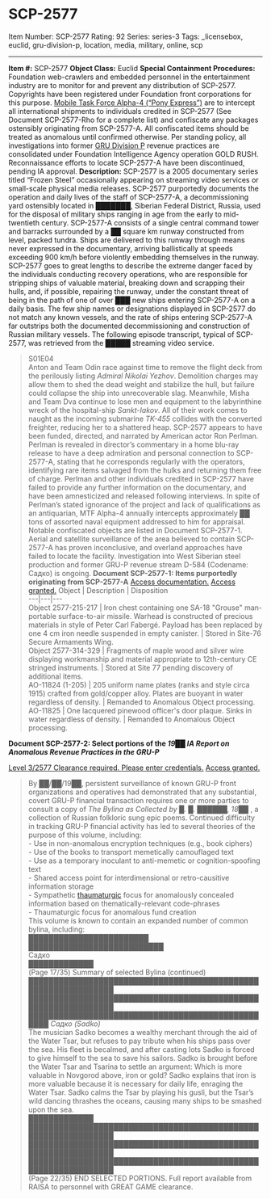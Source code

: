 # SCP-2577
Item Number: SCP-2577
Rating: 92
Series: series-3
Tags: _licensebox, euclid, gru-division-p, location, media, military, online, scp

---

**Item #:** SCP-2577
**Object Class:** Euclid
**Special Containment Procedures:** Foundation web-crawlers and embedded personnel in the entertainment industry are to monitor for and prevent any distribution of SCP-2577. Copyrights have been registered under Foundation front corporations for this purpose.
[Mobile Task Force Alpha-4 (“Pony Express”)](/task-forces#alpha-4) are to intercept all international shipments to individuals credited in SCP-2577 (See Document SCP-2577-Rho for a complete list) and confiscate any packages ostensibly originating from SCP-2577-A. All confiscated items should be treated as anomalous until confirmed otherwise.
Per standing policy, all investigations into former [GRU Division P](/the-coldest-war-hub) revenue practices are consolidated under Foundation Intelligence Agency operation GOLD RUSH. Reconnaissance efforts to locate SCP-2577-A have been discontinued, pending IA approval.
**Description:** SCP-2577 is a 2005 documentary series titled “Frozen Steel” occasionally appearing on streaming video services or small-scale physical media releases. SCP-2577 purportedly documents the operation and daily lives of the staff of SCP-2577-A, a decommissioning yard ostensibly located in ███████, Siberian Federal District, Russia, used for the disposal of military ships ranging in age from the early to mid-twentieth century. SCP-2577-A consists of a single central command tower and barracks surrounded by a ██ square km runway constructed from level, packed tundra. Ships are delivered to this runway through means never expressed in the documentary, arriving ballistically at speeds exceeding 900 km/h before violently embedding themselves in the runway.
SCP-2577 goes to great lengths to describe the extreme danger faced by the individuals conducting recovery operations, who are responsible for stripping ships of valuable material, breaking down and scrapping their hulls, and, if possible, repairing the runway, under the constant threat of being in the path of one of over ███ new ships entering SCP-2577-A on a daily basis. The few ship names or designations displayed in SCP-2577 do not match any known vessels, and the rate of ships entering SCP-2577-A far outstrips both the documented decommissioning and construction of Russian military vessels.
The following episode transcript, typical of SCP-2577, was retrieved from the █████ streaming video service.
> S01E04  
>  Anton and Team Odin race against time to remove the flight deck from the perilously listing _Admiral Nikolai Yezhov_. Demolition charges may allow them to shed the dead weight and stabilize the hull, but failure could collapse the ship into unrecoverable slag.
> Meanwhile, Misha and Team Dva continue to lose men and equipment to the labyrinthine wreck of the hospital-ship _Sankt-Iakov_. All of their work comes to naught as the incoming submarine _TK-455_ collides with the converted freighter, reducing her to a shattered heap.
SCP-2577 appears to have been funded, directed, and narrated by American actor Ron Perlman. Perlman is revealed in director’s commentary in a home blu-ray release to have a deep admiration and personal connection to SCP-2577-A, stating that he corresponds regularly with the operators, identifying rare items salvaged from the hulks and returning them free of charge.
Perlman and other individuals credited in SCP-2577 have failed to provide any further information on the documentary, and have been amnesticized and released following interviews. In spite of Perlman’s stated ignorance of the project and lack of qualifications as an antiquarian, MTF Alpha-4 annually intercepts approximately ██ tons of assorted naval equipment addressed to him for appraisal. Notable confiscated objects are listed in Document SCP-2577-1.
Aerial and satellite surveillance of the area believed to contain SCP-2577-A has proven inconclusive, and overland approaches have failed to locate the facility. Investigation into West Siberian steel production and former GRU-P revenue stream D-584 (Codename: Садко) is ongoing.
**Document SCP-2577-1: Items purportedly originating from SCP-2577-A**
[Access documentation.](javascript:;)
[Access granted.](javascript:;)
Object | Description | Disposition  
---|---|---  
Object 2577-215-217 | Iron chest containing one SA-18 "Grouse" man-portable surface-to-air missile. Warhead is constructed of precious materials in style of Peter Carl Fabergé. Payload has been replaced by one 4 cm iron needle suspended in empty canister. | Stored in Site-76 Secure Armaments Wing.  
Object 2577-314-329 | Fragments of maple wood and silver wire displaying workmanship and material appropriate to 12th-century CE stringed instruments. | Stored at Site 77 pending discovery of additional items.  
AO-11824 (1-205) | 205 uniform name plates (ranks and style circa 1915) crafted from gold/copper alloy. Plates are buoyant in water regardless of density. | Remanded to Anomalous Object processing.  
AO-11825 | One lacquered pinewood officer's door plaque. Sinks in water regardless of density. | Remanded to Anomalous Object processing.  
  
**Document SCP-2577-2: Select portions of the _19██ IA Report on Anomalous Revenue Practices in the GRU-P_**  
  

[Level 3/2577 Clearance required. Please enter credentials.](javascript:;)
[Access granted.](javascript:;)
> By ██/██/19██, persistent surveillance of known GRU-P front organizations and operatives had demonstrated that any substantial, covert GRU-P financial transaction requires one or more parties to consult a copy of _The Bylina as Collected by █. █. ██████, 18██_ , a collection of Russian folkloric sung epic poems. Continued difficulty in tracking GRU-P financial activity has led to several theories of the purpose of this volume, including:  
>  \- Use in non-anomalous encryption techniques (e.g., book ciphers)  
>  \- Use of the books to transport memetically camouflaged text  
>  \- Use as a temporary inoculant to anti-memetic or cognition-spoofing text  
>  \- Shared access point for interdimensional or retro-causitive information storage  
>  \- Sympathetic [thaumaturgic](/goc-supplemental-thaumatology) focus for anomalously concealed information based on thematically-relevant code-phrases  
>  \- Thaumaturgic focus for anomalous fund creation  
>  This volume is known to contain an expanded number of common bylina, including:  
>  ████████████████████████  
>  ███████████████████████████  
>  Садко  
>  █████████████  
>  (Page 17/35)
> Summary of selected Bylina (continued)  
>  ███████████████████████████████████████████████████████████████  
>  ███████████████████████████████████████████████████████████████  
>  ██████████████████████████████████████████████████
> _Садко (Sadko)_  
>  The musician Sadko becomes a wealthy merchant through the aid of the Water Tsar, but refuses to pay tribute when his ships pass over the sea. His fleet is becalmed, and after casting lots Sadko is forced to give himself to the sea to save his sailors. Sadko is brought before the Water Tsar and Tsarina to settle an argument: Which is more valuable in Novgorod above, iron or gold? Sadko explains that iron is more valuable because it is necessary for daily life, enraging the Water Tsar. Sadko calms the Tsar by playing his gusli, but the Tsar’s wild dancing thrashes the oceans, causing many ships to be smashed upon the sea.  
>  █████████████  
>  ███████████████████████████████████████████████████████████████  
>  ███████████████████████████████████████████████████████████████  
>  ███████████████████████████████████████████████████████████████  
>  (Page 22/35)
> END SELECTED PORTIONS. Full report available from RAISA to personnel with GREAT GAME clearance.
  
